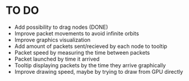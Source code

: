 # TO DO
- Add possibility to drag nodes (DONE)
- Improve packet movements to avoid infinite orbits
- Improve graphics visualization
- Add amount of packets sent/recieved by each node to tooltip
- Packet speed by measuring the time between packets
- Packet launched by time it arrived
- Tooltip displaying packets by the time they arrive graphically
- Improve drawing speed, maybe by trying to draw from GPU directly
